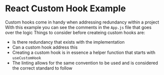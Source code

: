 # React Custom Hook Example
Custom hooks come in handy when addressing redundancy within a project
With this example you can see the comments in the `App.js` file that goes over the logic
Things to consider before createing custom hooks are:
- Is there redundancy that exists with the implementation 
- Can a custom hook address this
- Creating a custom hook is in essence a helper function that starts with `useCustomHook`
- The linting allows for the same convention to be used and is considered the correct standard to follow

